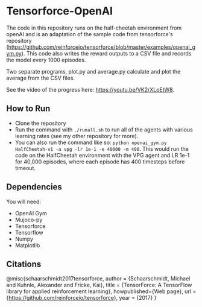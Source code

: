 # Tensorforce-OpenAI

The code in this repository runs on the half-cheetah environment from openAI and is an adaptation of the sample code from tensorforce's repository (https://github.com/reinforceio/tensorforce/blob/master/examples/openai_gym.py). This code also writes the reward outputs to a CSV file and records the model every 1000 episodes.

Two separate programs, plot.py and average.py calculate and plot the average from the CSV files.

See the video of the progress here: https://youtu.be/VK2rXLoEtW8.

## How to Run

- Clone the repository
- Run the command with `./runall.sh` to run all of the agents with various learning rates (see my other repository for more).
- You can also run the command like so: `python openai_gym.py HalfCheetah-v1 -a vpg -lr 1e-1 -e 40000 -m 400`. This would run the code on the HalfCheetah environment with the VPG agent and LR 1e-1 for 40,000 episodes, where each episode has 400 timesteps before timeout.

## Dependencies

You will need:
- OpenAI Gym
- Mujoco-py
- Tensorforce
- Tensorflow
- Numpy
- Matplotlib

## Citations
@misc{schaarschmidt2017tensorforce,
    author = {Schaarschmidt, Michael and Kuhnle, Alexander and Fricke, Kai},
    title = {TensorForce: A TensorFlow library for applied reinforcement learning},
    howpublished={Web page},
    url = {https://github.com/reinforceio/tensorforce},
    year = {2017}
}
